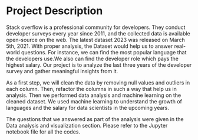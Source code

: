 # Project Description
Stack overflow is a professional community for developers. They conduct developer surveys every year since 2011, and the collected data is available open-source on the web. The latest dataset 2023 was released on March 5th, 2021. With proper analysis, the Dataset would help us to answer real-world questions. For instance, we can find the most popular language that the developers use.We also can find the developer role which pays the highest salary. Our project is to analyze the last three years of the developer survey and gather meaningful insights from it.

As a first step, we will clean the data by removing null values and outliers in each column. Then, refactor the columns in such a way that help us in analysis. Then we performed data analysis and machine learning on the cleaned dataset. We used machine learning to understand the growth of languages and the salary for data scientists in the upcoming years.

The questions that we answered as part of the analysis were given in the Data analysis and visualization section. Please refer to the Jupyter notebook file for all the codes.
